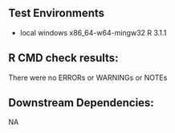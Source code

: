## Test Environments
* local windows x86_64-w64-mingw32 R 3.1.1

## R CMD check results:
There were no ERRORs or WARNINGs or NOTEs

## Downstream Dependencies:
NA